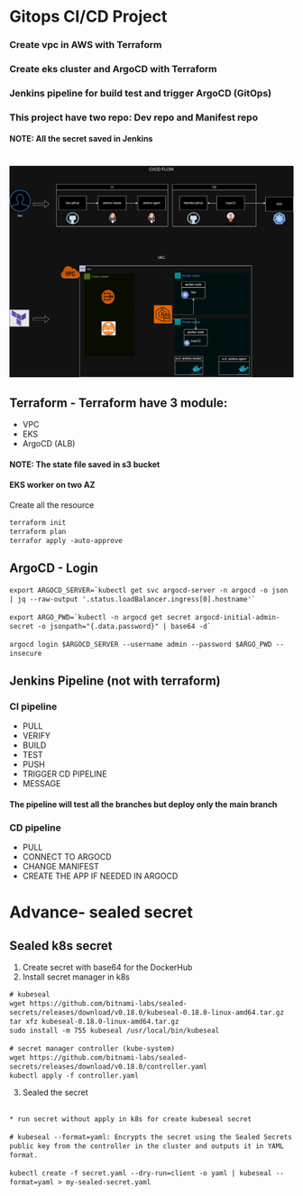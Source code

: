 # Gitops CI/CD Project
### Create vpc in AWS with Terraform
### Create eks cluster and ArgoCD with Terraform
### Jenkins pipeline for build test and trigger ArgoCD (GitOps)
### This project have two repo: Dev repo and Manifest repo
#### NOTE: All the secret saved in Jenkins
#
<img src="migdal.jpg">

## Terraform - Terraform have 3 module:
* VPC
* EKS
* ArgoCD (ALB)
#### NOTE: The state file saved in s3 bucket
#### EKS worker on two AZ
Create all the resource
```
terraform init
terraform plan
terrafor apply -auto-approve
```

## ArgoCD - Login
```
export ARGOCD_SERVER=`kubectl get svc argocd-server -n argocd -o json | jq --raw-output '.status.loadBalancer.ingress[0].hostname'`

export ARGO_PWD=`kubectl -n argocd get secret argocd-initial-admin-secret -o jsonpath="{.data.password}" | base64 -d`

argocd login $ARGOCD_SERVER --username admin --password $ARGO_PWD --insecure

```

## Jenkins Pipeline (not with terraform)
### CI pipeline
* PULL
* VERIFY
* BUILD
* TEST
* PUSH
* TRIGGER CD PIPELINE
* MESSAGE
#### The pipeline will test all the branches but deploy only the main branch

### CD pipeline
* PULL
* CONNECT TO ARGOCD
* CHANGE MANIFEST
* CREATE THE APP IF NEEDED IN ARGOCD


# Advance- sealed secret

## Sealed k8s secret
1. Create secret with base64 for the DockerHub
2. Install secret manager in k8s
```
# kubeseal
wget https://github.com/bitnami-labs/sealed-secrets/releases/download/v0.18.0/kubeseal-0.18.0-linux-amd64.tar.gz
tar xfz kubeseal-0.18.0-linux-amd64.tar.gz
sudo install -m 755 kubeseal /usr/local/bin/kubeseal

# secret manager controller (kube-system)
wget https://github.com/bitnami-labs/sealed-secrets/releases/download/v0.18.0/controller.yaml
kubectl apply -f controller.yaml

```
3. Sealed the secret
```

* run secret without apply in k8s for create kubeseal secret

# kubeseal --format=yaml: Encrypts the secret using the Sealed Secrets public key from the controller in the cluster and outputs it in YAML format.

kubectl create -f secret.yaml --dry-run=client -o yaml | kubeseal --format=yaml > my-sealed-secret.yaml

```



